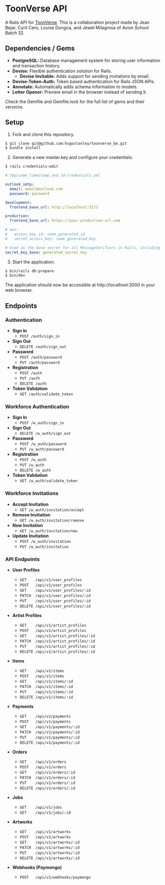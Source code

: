 # ToonVerse API
A Rails API for [ToonVerse](https://toonverse.onrender.com). 
This is a collaboration project made by Jean Bejar, Cyril Cero, Louise Dungca, and Jewel Milagrosa of Avion School Batch 32.

## Dependencies / Gems
- **PostgreSQL:** Database management system for storing user information and transaction history.
- **Devise:** Flexible authentication solution for Rails.
  - **Devise Invitable:** Adds support for sending invitations by email.
- **Devise-Token-Auth:** Token based authentication for Rails JSON APIs. 
- **Annotate:** Automatically adds schema information to models.
- **Letter Opener:** Preview email in the browser instead of sending it.

Check the Gemfile and Gemfile.lock for the full list of gems and their versions.

## Setup
1. Fork and clone this repository.
```bash
$ git clone git@github.com:hugostanley/toonverse_be.git
$ bundle install

```

2. Generate a new master.key and configure your credentials:
```bash
$ rails credentials:edit
```
```yaml
# tmp/some_timestamp_and_id-credentials.yml

outlook_smtp:
  email: email@outlook.com
  password: password

development:
  frontend_base_url: http://localhost:5173

production:
  frontend_base_url: https://your-production-url.com

# aws:
#   access_key_id: some_generated_id
#   secret_access_key: some_generated_key

# Used as the base secret for all MessageVerifiers in Rails, including the one protecting cookies.
secret_key_base: generated_secret_key
```

3. Start the application:
```bash
$ bin/rails db:prepare
$ bin/dev
```
The application should now be accessible at http://localhost:3000 in your web browser.

## Endpoints

### Authentication

- **Sign In**
  - `POST /auth/sign_in`
- **Sign Out**
  - `DELETE /auth/sign_out`
- **Password**
  - `POST /auth/password`
  - `PUT /auth/password`
- **Registration**
  - `POST /auth`
  - `PUT /auth`
  - `DELETE /auth`
- **Token Validation**
  - `GET /auth/validate_token`

### Workforce Authentication

- **Sign In**
  - `POST /w_auth/sign_in`
- **Sign Out**
  - `DELETE /w_auth/sign_out`
- **Password**
  - `POST /w_auth/password`
  - `PUT /w_auth/password`
- **Registration**
  - `POST /w_auth`
  - `PUT /w_auth`
  - `DELETE /w_auth`
- **Token Validation**
  - `GET /w_auth/validate_token`

### Workforce Invitations

- **Accept Invitation**
  - `GET /w_auth/invitation/accept`
- **Remove Invitation**
  - `GET /w_auth/invitation/remove`
- **New Invitation**
  - `GET /w_auth/invitation/new`
- **Update Invitation**
  - `POST /w_auth/invitation`
  - `PUT /w_auth/invitation`

### API Endpoints

- **User Profiles**
  - `GET    /api/v1/user_profiles`
  - `POST   /api/v1/user_profiles`
  - `GET    /api/v1/user_profiles/:id`
  - `PATCH  /api/v1/user_profiles/:id`
  - `PUT    /api/v1/user_profiles/:id`
  - `DELETE /api/v1/user_profiles/:id`
  
- **Artist Profiles**
  - `GET    /api/v1/artist_profiles`
  - `POST   /api/v1/artist_profiles`
  - `GET    /api/v1/artist_profiles/:id`
  - `PATCH  /api/v1/artist_profiles/:id`
  - `PUT    /api/v1/artist_profiles/:id`
  - `DELETE /api/v1/artist_profiles/:id`
  
- **Items**
  - `GET    /api/v1/items`
  - `POST   /api/v1/items`
  - `GET    /api/v1/items/:id`
  - `PATCH  /api/v1/items/:id`
  - `PUT    /api/v1/items/:id`
  - `DELETE /api/v1/items/:id`
  
- **Payments**
  - `GET    /api/v1/payments`
  - `POST   /api/v1/payments`
  - `GET    /api/v1/payments/:id`
  - `PATCH  /api/v1/payments/:id`
  - `PUT    /api/v1/payments/:id`
  - `DELETE /api/v1/payments/:id`
  
- **Orders**
  - `GET    /api/v1/orders`
  - `POST   /api/v1/orders`
  - `GET    /api/v1/orders/:id`
  - `PATCH  /api/v1/orders/:id`
  - `PUT    /api/v1/orders/:id`
  - `DELETE /api/v1/orders/:id`
  
- **Jobs**
  - `GET    /api/v1/jobs`
  - `GET    /api/v1/jobs/:id`
  
- **Artworks**
  - `GET    /api/v1/artworks`
  - `POST   /api/v1/artworks`
  - `GET    /api/v1/artworks/:id`
  - `PATCH  /api/v1/artworks/:id`
  - `PUT    /api/v1/artworks/:id`
  - `DELETE /api/v1/artworks/:id`
  
- **Webhooks (Paymongo)**
  - `POST   /api/v1/webhooks/paymongo`